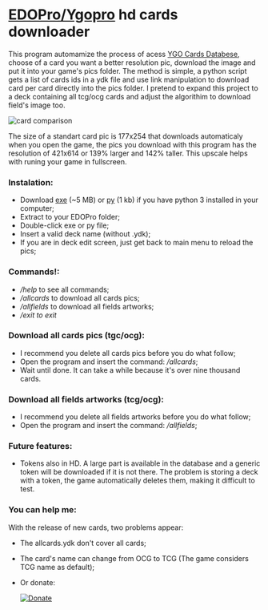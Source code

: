 # [EDOPro/Ygopro](https://discord.gg/ygopro-percy) hd cards downloader

This program automamize the process of acess [YGO Cards Databese](https://db.ygoprodeck.com/), choose of a card you want a better resolution pic, download the image and put it into your game's pics folder. The method is simple, a python script gets a list of cards ids in a ydk file and use link manipulation to download card per card directly into the pics folder. I pretend to expand this project to a deck containing all tcg/ocg cards and adjust the algorithim to download field's image too.

![card comparison](https://i.ibb.co/Y49skyJ/card-comparison.png)

The size of a standart card pic is 177x254 that downloads automaticaly when you open the game, the pics you download with this program has the resolution of 421x614 or 139% larger and 142% taller. This upscale helps with runing your game in fullscreen.

### Instalation:
- Download [exe](hd_cards_downloader.exe) (~5 MB) or [py](hd_cards_downloader.py) (1 kb) if you have python 3 installed in your computer;
- Extract to your EDOPro folder;
- Double-click exe or py file;
- Insert a valid deck name (without .ydk);
- If you are in deck edit screen, just get back to main menu to reload the pics;

### Commands!:
- */help* to see all commands;
- */allcards* to download all cards pics;
- */allfields* to download all fields artworks;
- */exit to exit*

### Download all cards pics (tgc/ocg):
- I recommend you delete all cards pics before you do what follow;
- Open the program and insert the command: */allcards*;
- Wait until done. It can take a while because it's over nine thousand cards.

### Download all fields artworks (tcg/ocg):
- I recommend you delete all fields artworks before you do what follow;
- Open the program and insert the command: */allfields*;

### Future features:
- Tokens also in HD. A large part is available in the database and a generic token will be downloaded if it is not there. The problem is storing a deck with a token, the game automatically deletes them, making it difficult to test.

### You can help me:
With the release of new cards, two problems appear:
- The allcards.ydk don't cover all cards;
- The card's name can change from OCG to TCG (The game considers TCG name as default);
- Or donate:

  [![Donate](https://img.shields.io/badge/Donate-PayPal-green.svg)](https://www.paypal.com/donate?hosted_button_id=L53Z8HUNP7X66)
